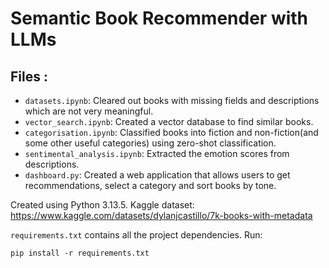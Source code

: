 # Semantic Book Recommender with LLMs

## Files :
* `datasets.ipynb`: Cleared out books with missing fields and descriptions which are not very meaningful.
* `vector_search.ipynb`: Created a vector database to find similar books.
* `categorisation.ipynb`: Classified books into fiction and non-fiction(and some other useful categories) using zero-shot classification.
* `sentimental_analysis.ipynb`: Extracted the emotion scores from descriptions.
* `dashboard.py`: Created a web application that allows users to get recommendations, select a category and sort books by tone.

Created using Python 3.13.5.
Kaggle dataset: https://www.kaggle.com/datasets/dylanjcastillo/7k-books-with-metadata

`requirements.txt` contains all the project dependencies. Run:
```shell
pip install -r requirements.txt
```

